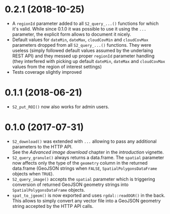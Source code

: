 # 0.2.1 (2018-10-25)

* A `regionId` parameter added to all `S2_query_...()` functions for which it's valid.
  While since 0.1.0 it was possible to use it using the `...` parameter, the explicit
  form allows to document it nicely.
* Default values for `dateMin`, `dateMax`, `cloudCovMin` and `cloudCovMax` parameters
  dropped from all `S2_query_...()` functions. They were useless (simply followed 
  default values assumed by the underlaing REST API) and they messed up proper `regionId`
  parameter handling (they interfered with picking up default `dateMin`, `dateMax` and
  `cloudCovMax` values from the region of interest settings)
* Tests coverage slightly improved

# 0.1.1 (2018-06-21)

* `S2_put_ROI()` now also works for admin users.

# 0.1.0 (2017-07-31)

* `S2_download()` was extended with `...` allowing to pass any additional
  parameters to the HTTP API.  
  See the *Advanced image download* chapter in the *introduction* vignette.
* `S2_query_granule()` always returns a data.frame.
  The `spatial` parameter now affects only the type of the `geometry` column
  in the returned data.frame (GeoJSON strings when `FALSE`, 
  `SpatialPolygonsDataFrame` objects when `TRUE`).
* `S2_query_image()` accepts the `spatial` parameter which is triggering conversion
  of returned GeoJSON geometry strings into `SpatialPolygonsDataFrame` objects.
* `spat_to_jgeom()` is now exported and uses `rgdal::readOGR()` in the back.  
  This allows to simply convert any vector file into a GeoJSON geometry string
  accepted by the HTTP API calls.
